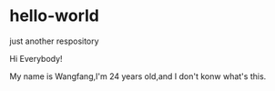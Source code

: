 # hello-world
just another respository

Hi Everybody!

My name is Wangfang,I'm 24 years old,and I don't konw what's this.

